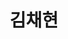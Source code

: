 ---
title: 김채현

# Full Name (for SEO)
first_name: Chaehyeon
last_name: Kim

# Username (this should match the folder name)
authors:
  - admin

# Is this the primary user of the site?
superuser: true

# Role/position
role: 백엔드 개발자

# Organizations/Affiliations
organizations:
  - name: 전북대학교 컴퓨터인공지능학부
    url: 'https://csai.jbnu.ac.kr/csai/index.do'
  

# Short bio (displayed in user profile at end of posts)
bio: 안녕하세요. 본질에 집중하는 백엔드 개발자 김채현입니다. 끊임없는 학습과 탐구로 견고한 시스템을 설계하고, 문제 해결에 집중하는 과정에서 성장을 느낍니다. 새로운 기술을 두려워하지 않고, 본질에 충실한 개발을 통해 가치 있는 솔루션을 만들어가는 것이 제 목표입니다. 잔잔하지만 깊이 있는 물처럼, 차분하면서도 깊이 있는 지식과 경험을 바탕으로 실질적인 가치를 더할 수 있는 개발자가 되겠습니다.


interests:
  - Web Services
  - API Design & Integration
  - Cloud Infrastructure
  - Development & Deploy
  - Computer Vision

education:
  courses:
    - course: B.S. in (컴퓨터공학부)
      institution: 전북대학교
      year: 2022 - 2026

# Social/Academic Networking
# For available icons, see: https://docs.hugoblox.com/getting-started/page-builder/#icons
#   For an email link, use "fas" icon pack, "envelope" icon, and a link in the
#   form "mailto:your-email@example.com" or "#contact" for contact widget.
social:
  - icon: envelope
    icon_pack: fas
    link: 'mailto:esther107@jbnu.ac.kr'
  - icon: github
    icon_pack: fab
    link: https://github.com/chaehyeon107
  - icon: brands/x
    url: https://x.com/107daydreaming
# Link to a PDF of your resume/CV from the About widget.
# To enable, copy your resume/CV to `static/files/cv.pdf` and uncomment the lines below.
# - icon: cv
#   icon_pack: ai
#   link: files/cv.pdf

# Enter email to display Gravatar (if Gravatar enabled in Config)
email: 'esther107@jbnu.ac.kr'

# Highlight the author in author lists? (true/false)
highlight_name: true

# Organizational groups that you belong to (for People widget)
#   Set this to `[]` or comment out if you are not using People widget.
techstack:
  - name: Backend
    items:
      - name: Kotlin
      - name: Java
      - name: Spring Boot
      - name: Spring
      - name: Gradle
  - name: DevOps
    items:
      - name: AWS - EC2
      - name: MySQL
      - name: Markdown
  - name: Frontend
    items:
      - name: HTML
      - name: CSS
      - name: JS
  - name: Tools & Collaboration
    items:
      - name: Git
      - name: Jira
      - name: Slack
      - name: VS Code
      - name: Intellij
      - name: Pycharm
      - name: Eclipse
      - name: Android Studio
       
interest:
  - name: 알고리즘(Algorithm)
    description: |
      전북대학교 컴퓨터인공지능학부 알고리즘 동아리 ALPS 소속으로 백준 사이트에서 **알고리즘 학습 진행**.
    icon: code-branch
    icon_pack: fas
  - name: spring 프레임워크 (Spring Framework)
    description: |
      인프런 사이트 인강을 통해 **spring 프레임워크 기초**를 학습 중.
    icon: seedling
    icon_pack: fas
  - name: 클라우드 컴퓨팅 (Cloud Computing)
    description: |
      인프라 관리 및 서비스 배포 등 클라우드 컴퓨팅에 관한 지식을 탐구 중. **aws 관련 자격증 취득 공부**를 목표로 함.
    icon: calculator
    icon_pack: fas
  - name: 데이터 아키텍쳐 설계 (Data Architecture)
    description: |
      추후 진행할 전북대학교 맛집 프로젝트의 데이터 아키텍쳐 설계를 목표로 함. 목표를 달성하기 위한 첫 걸음으로 현재 **sqld 자격증 공부** 진행 중.
    icon: chart-line
    icon_pack: fas
  - name: 개발 (Development)
    description: |
      Full-Stack 기반의 응용 어플리케이션 개발. 현재 **전북대학교 맛집 웹앱 프로젝트**를 계획 중.
    icon: laptop
    icon_pack: fas
  - name: 영어회화(Multi-modality)
    description: |
      개발자의 덕목인 영어를 자유롭게 구사하기 위해 **회화 공부** 진행.
    icon: globe
    icon_pack: fas
---